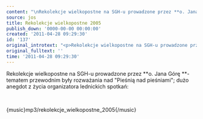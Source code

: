```yaml
---
content: "\nRekolekcje wielkopostne na SGH-u prowadzone przez **o. Jana Górę **- tematem przewodnim były rozważania nad \"Pieśnią nad pieśniami\"; dużo anegdot z życia organizatora lednickich spotkań:\n\r\n\n\_\n\r\n\n{music}mp3/rekolekcje_wielkopostne_2005{/music}\n"
source: jos
title: Rekolekcje wielkopostne 2005
publish_down: '0000-00-00 00:00:00'
created: '2011-04-28 09:29:30'
id: '137'
original_introtext: "<p>Rekolekcje wielkopostne na SGH-u prowadzone przez <strong>o. Jana Górę </strong>- tematem przewodnim były rozważania nad \"Pieśnią nad pieśniami\"; dużo anegdot z życia organizatora lednickich spotkań:</p>\r\n<p>\_</p>\r\n<p>{music}mp3/rekolekcje_wielkopostne_2005{/music}</p>"
original_fulltext: ''
time: '2011-04-28 09:29:30'
---
```

Rekolekcje wielkopostne na SGH-u prowadzone przez **o. Jana Górę **- tematem przewodnim były rozważania nad "Pieśnią nad pieśniami"; dużo anegdot z życia organizatora lednickich spotkań:


 


{music}mp3/rekolekcje_wielkopostne_2005{/music}


<!--{{json:{"created_date":"2011-04-28 09:29:30","publish_down":"0000-00-00 00:00:00","id":"137"}}}-->